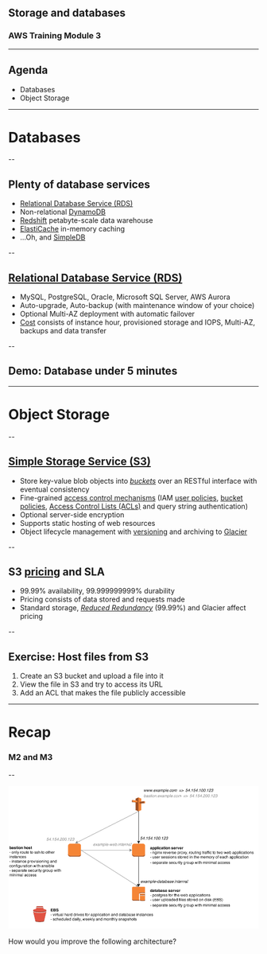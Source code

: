 
## Storage and databases
### AWS Training Module 3

---

## Agenda

- Databases
- Object Storage

---

# Databases

--

## Plenty of database services

- [Relational Database Service (RDS)](http://aws.amazon.com/rds/)
- Non-relational [DynamoDB](http://aws.amazon.com/dynamodb/)
- [Redshift](http://aws.amazon.com/redshift/) petabyte-scale data warehouse
- [ElastiCache](http://aws.amazon.com/elasticache/) in-memory caching
- ...Oh, and [SimpleDB](http://aws.amazon.com/simpledb/)

--

## [Relational Database Service (RDS)](http://aws.amazon.com/rds/)

- MySQL, PostgreSQL, Oracle, Microsoft SQL Server, AWS Aurora
- Auto-upgrade, Auto-backup (with maintenance window of your choice)
- Optional Multi-AZ deployment with automatic failover
- [Cost](http://aws.amazon.com/rds/pricing/) consists of instance hour, provisioned storage and IOPS, Multi-AZ, backups and data transfer

--

## Demo: Database under 5 minutes

---

# Object Storage

--

## [Simple Storage Service (S3)](http://aws.amazon.com/s3/)

- Store key-value blob objects into [*buckets*](http://docs.aws.amazon.com/AmazonS3/latest/dev/UsingBucket.html) over an RESTful interface with eventual consistency
- Fine-grained [access control mechanisms](http://docs.aws.amazon.com/AmazonS3/latest/dev/access-control-overview.html) (IAM [user policies](http://docs.aws.amazon.com/AmazonS3/latest/dev/example-policies-s3.html), [bucket policies](http://docs.aws.amazon.com/AmazonS3/latest/dev/example-bucket-policies.html), [Access Control Lists (ACLs)](http://docs.aws.amazon.com/AmazonS3/latest/dev/S3_ACLs_UsingACLs.html) and query string authentication)
- Optional server-side encryption
- Supports static hosting of web resources
- Object lifecycle management with [versioning](http://docs.aws.amazon.com/AmazonS3/latest/dev/Versioning.html) and archiving to [Glacier](http://aws.amazon.com/glacier/)

--

## S3 [pricing](http://aws.amazon.com/s3/pricing/) and SLA

- 99.99% availability, 99.999999999% durability
- Pricing consists of data stored and requests made
- Standard storage, [*Reduced Redundancy*](http://aws.amazon.com/s3/details/) (99.99%) and Glacier affect pricing

--

## Exercise: Host files from S3

1. Create an S3 bucket and upload a file into it
2. View the file in S3 and try to access its URL
3. Add an ACL that makes the file publicly accessible


---

# Recap

### M2 and M3

--

![How would you improve the following architecture?](/images/improvable_architecture.png)

How would you improve the following architecture?
